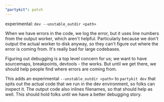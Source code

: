 ```yaml
---
"partykit": patch
---
```


experimental: `dev --unstable_outdir <path>`

When we have errors in the code, we log the error, but it uses line numbers from the output worker, which aren't helpful. Particularly because we don't output the actual worker to disk anyway, so they can't figure out where the error is coming from. It's really bad for large codebases.

Figuring out debugging is a top level concern for us; we want to have sourcemaps, breakpoints, devtools - the works. But until we get there, we should help people find where errors are coming from.

This adds an experimental `--unstable_outdir <path>` to `partykit dev` that spits out the actual code that we run in the dev environment, so folks can inspect it. The output code also inlines filenames, so that should help as well. This should hold folks until we have a better debugging story.
